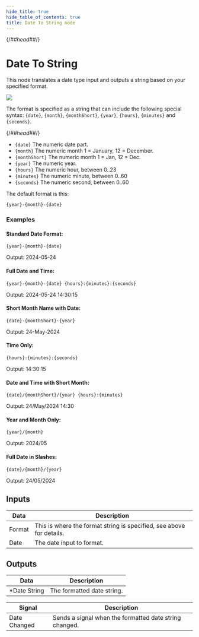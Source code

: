```yaml
---
hide_title: true
hide_table_of_contents: true
title: Date To String node
---
```


{/*##head##*/}

# Date To String

This node translates a <span className="ndl-data">date</span> type input and outputs a <span className="ndl-data">string</span> based on your specified format.

<div className="ndl-image-with-background l">

![](/nodes/utilities/date-to-string/date-to-string.png)

</div>

The format is specified as a <span className="ndl-data">string</span> that can include the following special syntax: `{date}`, `{month}`, `{monthShort}`, `{year}`, `{hours}`, `{minutes}` and `{seconds}`.

{/*##head##*/}

- `{date}` The numeric date part.
- `{month}` The numeric month 1 = January, 12 = December.
- `{monthShort}` The numeric month 1 = Jan, 12 = Dec.
- `{year}` The numeric year.
- `{hours}` The numeric hour, between 0..23
- `{minutes}` The numeric minute, between 0..60
- `{seconds}` The numeric second, between 0..60

The default format is this:

```
{year}-{month}-{date}
```

### Examples

#### Standard Date Format:

```
{year}-{month}-{date}
```

Output: 2024-05-24

#### Full Date and Time:

```
{year}-{month}-{date} {hours}:{minutes}:{seconds}
```

Output: 2024-05-24 14:30:15

#### Short Month Name with Date:

```
{date}-{monthShort}-{year}
```

Output: 24-May-2024

#### Time Only:

```
{hours}:{minutes}:{seconds}
```

Output: 14:30:15

#### Date and Time with Short Month:

```
{date}/{monthShort}/{year} {hours}:{minutes}
```

Output: 24/May/2024 14:30

#### Year and Month Only:

```
{year}/{month}
```

Output: 2024/05

#### Full Date in Slashes:

```
{date}/{month}/{year}
```

Output: 24/05/2024

## Inputs

<div className="ndl-table-35-65">

| Data                                     | Description                                                          |
| ---------------------------------------- | -------------------------------------------------------------------- |
| <span className="ndl-data">Format</span> | This is where the format string is specified, see above for details. |
| <span className="ndl-data">Date</span>   | The date input to format.                                            |

</div>

## Outputs

<div className="ndl-table-35-65">

| Data                                            | Description                |
| ----------------------------------------------- | -------------------------- |
| <span className="ndl-data">\*Date String</span> | The formatted date string. |

| Signal                                           | Description                                            |
| ------------------------------------------------ | ------------------------------------------------------ |
| <span className="ndl-signal">Date Changed</span> | Sends a signal when the formatted date string changed. |

</div>
